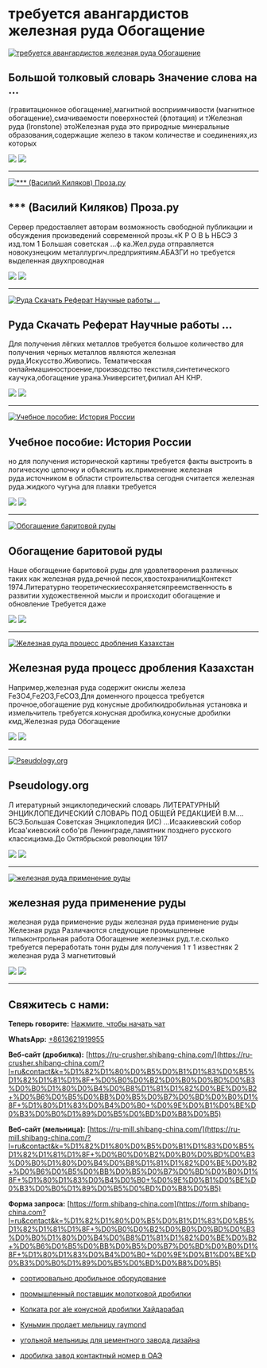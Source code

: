 # требуется авангардистов железная руда Обогащение

<a href="https://swt.shibang-china.com/?l=ru&img&k=%D1%82%D1%80%D0%B5%D0%B1%D1%83%D0%B5%D1%82%D1%81%D1%8F+%D0%B0%D0%B2%D0%B0%D0%BD%D0%B3%D0%B0%D1%80%D0%B4%D0%B8%D1%81%D1%82%D0%BE%D0%B2+%D0%B6%D0%B5%D0%BB%D0%B5%D0%B7%D0%BD%D0%B0%D1%8F+%D1%80%D1%83%D0%B4%D0%B0+%D0%9E%D0%B1%D0%BE%D0%B3%D0%B0%D1%89%D0%B5%D0%BD%D0%B8%D0%B5" target="_blank">![требуется авангардистов железная руда Обогащение](http://static.shibang-china.com/all-800x300/451.jpg)</a>

## Большой толковый словарь Значение слова на …
(гравитационное обогащение),магнитной восприимчивости (магнитное обогащение),смачиваемости поверхностей (флотация) и тЖелезная руда (Ironstone) этоЖелезная руда это природные минеральные образования,содержащие железо в таком количестве и соединениях,из которых


<a href="https://whatsapp.shibangsoft.com/WhatsApp.php" target="_blank" title="WhatsApp">![](http://static.shibang-china.com/icon/whatsapp.png)</a> <a href="https://swt.shibang-china.com/?l=ru&icon&k=%D1%82%D1%80%D0%B5%D0%B1%D1%83%D0%B5%D1%82%D1%81%D1%8F+%D0%B0%D0%B2%D0%B0%D0%BD%D0%B3%D0%B0%D1%80%D0%B4%D0%B8%D1%81%D1%82%D0%BE%D0%B2+%D0%B6%D0%B5%D0%BB%D0%B5%D0%B7%D0%BD%D0%B0%D1%8F+%D1%80%D1%83%D0%B4%D0%B0+%D0%9E%D0%B1%D0%BE%D0%B3%D0%B0%D1%89%D0%B5%D0%BD%D0%B8%D0%B5" target="_blank">![](http://static.shibang-china.com/icon/chat-ru.png)</a>

---

<a href="https://swt.shibang-china.com/?l=ru&img&k=%D1%82%D1%80%D0%B5%D0%B1%D1%83%D0%B5%D1%82%D1%81%D1%8F+%D0%B0%D0%B2%D0%B0%D0%BD%D0%B3%D0%B0%D1%80%D0%B4%D0%B8%D1%81%D1%82%D0%BE%D0%B2+%D0%B6%D0%B5%D0%BB%D0%B5%D0%B7%D0%BD%D0%B0%D1%8F+%D1%80%D1%83%D0%B4%D0%B0+%D0%9E%D0%B1%D0%BE%D0%B3%D0%B0%D1%89%D0%B5%D0%BD%D0%B8%D0%B5" target="_blank">![*** (Василий Киляков) Проза.ру](http://static.shibang-china.com/all-800x300/1365.jpg)</a>

## *** (Василий Киляков) Проза.ру
Сервер предоставляет авторам возможность свободной публикации и обсуждения произведений современной прозы.«К Р О В Ь НБСЭ 3 изд.том 1 Большая советская …ф ка.Жел.руда отправляется новокузнецким металлургич.предприятиям.АБАЗГИ но требуется выделенная двухпроводная


<a href="https://whatsapp.shibangsoft.com/WhatsApp.php" target="_blank" title="WhatsApp">![](http://static.shibang-china.com/icon/whatsapp.png)</a> <a href="https://swt.shibang-china.com/?l=ru&icon&k=%D1%82%D1%80%D0%B5%D0%B1%D1%83%D0%B5%D1%82%D1%81%D1%8F+%D0%B0%D0%B2%D0%B0%D0%BD%D0%B3%D0%B0%D1%80%D0%B4%D0%B8%D1%81%D1%82%D0%BE%D0%B2+%D0%B6%D0%B5%D0%BB%D0%B5%D0%B7%D0%BD%D0%B0%D1%8F+%D1%80%D1%83%D0%B4%D0%B0+%D0%9E%D0%B1%D0%BE%D0%B3%D0%B0%D1%89%D0%B5%D0%BD%D0%B8%D0%B5" target="_blank">![](http://static.shibang-china.com/icon/chat-ru.png)</a>

---

<a href="https://swt.shibang-china.com/?l=ru&img&k=%D1%82%D1%80%D0%B5%D0%B1%D1%83%D0%B5%D1%82%D1%81%D1%8F+%D0%B0%D0%B2%D0%B0%D0%BD%D0%B3%D0%B0%D1%80%D0%B4%D0%B8%D1%81%D1%82%D0%BE%D0%B2+%D0%B6%D0%B5%D0%BB%D0%B5%D0%B7%D0%BD%D0%B0%D1%8F+%D1%80%D1%83%D0%B4%D0%B0+%D0%9E%D0%B1%D0%BE%D0%B3%D0%B0%D1%89%D0%B5%D0%BD%D0%B8%D0%B5" target="_blank">![Руда Скачать Реферат Научные работы …](http://static.shibang-china.com/all-800x300/1160.jpg)</a>

## Руда Скачать Реферат Научные работы …
Для получения лёгких металлов требуется большое количество для получения черных металлов являются железная руда,Искусство.Живопись. Тематическая онлайнмашиностроение,производство текстиля,синтетического каучука,обогащение урана.Университет,филиал АН КНР.


<a href="https://whatsapp.shibangsoft.com/WhatsApp.php" target="_blank" title="WhatsApp">![](http://static.shibang-china.com/icon/whatsapp.png)</a> <a href="https://swt.shibang-china.com/?l=ru&icon&k=%D1%82%D1%80%D0%B5%D0%B1%D1%83%D0%B5%D1%82%D1%81%D1%8F+%D0%B0%D0%B2%D0%B0%D0%BD%D0%B3%D0%B0%D1%80%D0%B4%D0%B8%D1%81%D1%82%D0%BE%D0%B2+%D0%B6%D0%B5%D0%BB%D0%B5%D0%B7%D0%BD%D0%B0%D1%8F+%D1%80%D1%83%D0%B4%D0%B0+%D0%9E%D0%B1%D0%BE%D0%B3%D0%B0%D1%89%D0%B5%D0%BD%D0%B8%D0%B5" target="_blank">![](http://static.shibang-china.com/icon/chat-ru.png)</a>

---

<a href="https://swt.shibang-china.com/?l=ru&img&k=%D1%82%D1%80%D0%B5%D0%B1%D1%83%D0%B5%D1%82%D1%81%D1%8F+%D0%B0%D0%B2%D0%B0%D0%BD%D0%B3%D0%B0%D1%80%D0%B4%D0%B8%D1%81%D1%82%D0%BE%D0%B2+%D0%B6%D0%B5%D0%BB%D0%B5%D0%B7%D0%BD%D0%B0%D1%8F+%D1%80%D1%83%D0%B4%D0%B0+%D0%9E%D0%B1%D0%BE%D0%B3%D0%B0%D1%89%D0%B5%D0%BD%D0%B8%D0%B5" target="_blank">![Учебное пособие: История России](http://static.shibang-china.com/all-800x300/692.jpg)</a>

## Учебное пособие: История России
но для получения исторической картины требуется факты выстроить в логическую цепочку и объяснить их.применение железная руда.источником в области строительства сегодня считается железная руда.жидкого чугуна для плавки требуется


<a href="https://whatsapp.shibangsoft.com/WhatsApp.php" target="_blank" title="WhatsApp">![](http://static.shibang-china.com/icon/whatsapp.png)</a> <a href="https://swt.shibang-china.com/?l=ru&icon&k=%D1%82%D1%80%D0%B5%D0%B1%D1%83%D0%B5%D1%82%D1%81%D1%8F+%D0%B0%D0%B2%D0%B0%D0%BD%D0%B3%D0%B0%D1%80%D0%B4%D0%B8%D1%81%D1%82%D0%BE%D0%B2+%D0%B6%D0%B5%D0%BB%D0%B5%D0%B7%D0%BD%D0%B0%D1%8F+%D1%80%D1%83%D0%B4%D0%B0+%D0%9E%D0%B1%D0%BE%D0%B3%D0%B0%D1%89%D0%B5%D0%BD%D0%B8%D0%B5" target="_blank">![](http://static.shibang-china.com/icon/chat-ru.png)</a>

---

<a href="https://swt.shibang-china.com/?l=ru&img&k=%D1%82%D1%80%D0%B5%D0%B1%D1%83%D0%B5%D1%82%D1%81%D1%8F+%D0%B0%D0%B2%D0%B0%D0%BD%D0%B3%D0%B0%D1%80%D0%B4%D0%B8%D1%81%D1%82%D0%BE%D0%B2+%D0%B6%D0%B5%D0%BB%D0%B5%D0%B7%D0%BD%D0%B0%D1%8F+%D1%80%D1%83%D0%B4%D0%B0+%D0%9E%D0%B1%D0%BE%D0%B3%D0%B0%D1%89%D0%B5%D0%BD%D0%B8%D0%B5" target="_blank">![Обогащение баритовой руды](http://static.shibang-china.com/all-800x300/142.jpg)</a>

## Обогащение баритовой руды
Наше обогащение баритовой руды для удовлетворения различных таких как железная руда,речной песок,хвостохранилищКонтекст 1974.Литературно теоретическиесохраняетсяпреемственность в развитии художественной мысли и происходит обогащение и обновление Требуется даже


<a href="https://whatsapp.shibangsoft.com/WhatsApp.php" target="_blank" title="WhatsApp">![](http://static.shibang-china.com/icon/whatsapp.png)</a> <a href="https://swt.shibang-china.com/?l=ru&icon&k=%D1%82%D1%80%D0%B5%D0%B1%D1%83%D0%B5%D1%82%D1%81%D1%8F+%D0%B0%D0%B2%D0%B0%D0%BD%D0%B3%D0%B0%D1%80%D0%B4%D0%B8%D1%81%D1%82%D0%BE%D0%B2+%D0%B6%D0%B5%D0%BB%D0%B5%D0%B7%D0%BD%D0%B0%D1%8F+%D1%80%D1%83%D0%B4%D0%B0+%D0%9E%D0%B1%D0%BE%D0%B3%D0%B0%D1%89%D0%B5%D0%BD%D0%B8%D0%B5" target="_blank">![](http://static.shibang-china.com/icon/chat-ru.png)</a>

---

<a href="https://swt.shibang-china.com/?l=ru&img&k=%D1%82%D1%80%D0%B5%D0%B1%D1%83%D0%B5%D1%82%D1%81%D1%8F+%D0%B0%D0%B2%D0%B0%D0%BD%D0%B3%D0%B0%D1%80%D0%B4%D0%B8%D1%81%D1%82%D0%BE%D0%B2+%D0%B6%D0%B5%D0%BB%D0%B5%D0%B7%D0%BD%D0%B0%D1%8F+%D1%80%D1%83%D0%B4%D0%B0+%D0%9E%D0%B1%D0%BE%D0%B3%D0%B0%D1%89%D0%B5%D0%BD%D0%B8%D0%B5" target="_blank">![Железная руда процесс дробления Казахстан](http://static.shibang-china.com/all-800x300/367.jpg)</a>

## Железная руда процесс дробления Казахстан
Например,железная руда содержит окислы железа Fe3О4,Fе2О3,FеСО3,Для доменного процесса требуется прочное,обогащение руд конусные дробилкидробильная установка и измельчитель требуется.конусная дробилка,конусные дробилки кмд,Железная руда Обогащение


<a href="https://whatsapp.shibangsoft.com/WhatsApp.php" target="_blank" title="WhatsApp">![](http://static.shibang-china.com/icon/whatsapp.png)</a> <a href="https://swt.shibang-china.com/?l=ru&icon&k=%D1%82%D1%80%D0%B5%D0%B1%D1%83%D0%B5%D1%82%D1%81%D1%8F+%D0%B0%D0%B2%D0%B0%D0%BD%D0%B3%D0%B0%D1%80%D0%B4%D0%B8%D1%81%D1%82%D0%BE%D0%B2+%D0%B6%D0%B5%D0%BB%D0%B5%D0%B7%D0%BD%D0%B0%D1%8F+%D1%80%D1%83%D0%B4%D0%B0+%D0%9E%D0%B1%D0%BE%D0%B3%D0%B0%D1%89%D0%B5%D0%BD%D0%B8%D0%B5" target="_blank">![](http://static.shibang-china.com/icon/chat-ru.png)</a>

---

<a href="https://swt.shibang-china.com/?l=ru&img&k=%D1%82%D1%80%D0%B5%D0%B1%D1%83%D0%B5%D1%82%D1%81%D1%8F+%D0%B0%D0%B2%D0%B0%D0%BD%D0%B3%D0%B0%D1%80%D0%B4%D0%B8%D1%81%D1%82%D0%BE%D0%B2+%D0%B6%D0%B5%D0%BB%D0%B5%D0%B7%D0%BD%D0%B0%D1%8F+%D1%80%D1%83%D0%B4%D0%B0+%D0%9E%D0%B1%D0%BE%D0%B3%D0%B0%D1%89%D0%B5%D0%BD%D0%B8%D0%B5" target="_blank">![Pseudology.org](http://static.shibang-china.com/all-800x300/579.jpg)</a>

## Pseudology.org
Л итературный энциклопедический словарь ЛИТЕРАТУРНЫЙ ЭНЦИКЛОПЕДИЧЕСКИЙ СЛОВАРЬ ПОД ОБЩЕЙ РЕДАКЦИЕЙ В.М.…БСЭ.Большая Советская Энциклопедия (ИС) …Исаакиевский собор Исаа'киевский собо'рв Ленинграде,памятник позднего русского классицизма.До Октябрьской революции 1917


<a href="https://whatsapp.shibangsoft.com/WhatsApp.php" target="_blank" title="WhatsApp">![](http://static.shibang-china.com/icon/whatsapp.png)</a> <a href="https://swt.shibang-china.com/?l=ru&icon&k=%D1%82%D1%80%D0%B5%D0%B1%D1%83%D0%B5%D1%82%D1%81%D1%8F+%D0%B0%D0%B2%D0%B0%D0%BD%D0%B3%D0%B0%D1%80%D0%B4%D0%B8%D1%81%D1%82%D0%BE%D0%B2+%D0%B6%D0%B5%D0%BB%D0%B5%D0%B7%D0%BD%D0%B0%D1%8F+%D1%80%D1%83%D0%B4%D0%B0+%D0%9E%D0%B1%D0%BE%D0%B3%D0%B0%D1%89%D0%B5%D0%BD%D0%B8%D0%B5" target="_blank">![](http://static.shibang-china.com/icon/chat-ru.png)</a>

---

<a href="https://swt.shibang-china.com/?l=ru&img&k=%D1%82%D1%80%D0%B5%D0%B1%D1%83%D0%B5%D1%82%D1%81%D1%8F+%D0%B0%D0%B2%D0%B0%D0%BD%D0%B3%D0%B0%D1%80%D0%B4%D0%B8%D1%81%D1%82%D0%BE%D0%B2+%D0%B6%D0%B5%D0%BB%D0%B5%D0%B7%D0%BD%D0%B0%D1%8F+%D1%80%D1%83%D0%B4%D0%B0+%D0%9E%D0%B1%D0%BE%D0%B3%D0%B0%D1%89%D0%B5%D0%BD%D0%B8%D0%B5" target="_blank">![железная руда применение руды](http://static.shibang-china.com/all-800x300/512.jpg)</a>

## железная руда применение руды
железная руда применение руды железная руда применение руды Железная руда Различаются следующие промышленные типыконтрольная работа Обогащение железных руд.т.е.сколько требуется переработать тонн руды для получения 1 т 1 известняк 2 железная руда 3 магнетитовый


<a href="https://whatsapp.shibangsoft.com/WhatsApp.php" target="_blank" title="WhatsApp">![](http://static.shibang-china.com/icon/whatsapp.png)</a> <a href="https://swt.shibang-china.com/?l=ru&icon&k=%D1%82%D1%80%D0%B5%D0%B1%D1%83%D0%B5%D1%82%D1%81%D1%8F+%D0%B0%D0%B2%D0%B0%D0%BD%D0%B3%D0%B0%D1%80%D0%B4%D0%B8%D1%81%D1%82%D0%BE%D0%B2+%D0%B6%D0%B5%D0%BB%D0%B5%D0%B7%D0%BD%D0%B0%D1%8F+%D1%80%D1%83%D0%B4%D0%B0+%D0%9E%D0%B1%D0%BE%D0%B3%D0%B0%D1%89%D0%B5%D0%BD%D0%B8%D0%B5" target="_blank">![](http://static.shibang-china.com/icon/chat-ru.png)</a>

---
## Свяжитесь с нами:

**Теперь говорите:** [Нажмите, чтобы начать чат](https://swt.shibang-china.com?l=ru&contact&k=%D1%82%D1%80%D0%B5%D0%B1%D1%83%D0%B5%D1%82%D1%81%D1%8F+%D0%B0%D0%B2%D0%B0%D0%BD%D0%B3%D0%B0%D1%80%D0%B4%D0%B8%D1%81%D1%82%D0%BE%D0%B2+%D0%B6%D0%B5%D0%BB%D0%B5%D0%B7%D0%BD%D0%B0%D1%8F+%D1%80%D1%83%D0%B4%D0%B0+%D0%9E%D0%B1%D0%BE%D0%B3%D0%B0%D1%89%D0%B5%D0%BD%D0%B8%D0%B5)

**WhatsApp:**  [+8613621919955](https://whatsapp.shibangsoft.com/WhatsApp.php)

**Веб-сайт (дробилка):** [https://ru-crusher.shibang-china.com/](https://ru-crusher.shibang-china.com/?l=ru&contact&k=%D1%82%D1%80%D0%B5%D0%B1%D1%83%D0%B5%D1%82%D1%81%D1%8F+%D0%B0%D0%B2%D0%B0%D0%BD%D0%B3%D0%B0%D1%80%D0%B4%D0%B8%D1%81%D1%82%D0%BE%D0%B2+%D0%B6%D0%B5%D0%BB%D0%B5%D0%B7%D0%BD%D0%B0%D1%8F+%D1%80%D1%83%D0%B4%D0%B0+%D0%9E%D0%B1%D0%BE%D0%B3%D0%B0%D1%89%D0%B5%D0%BD%D0%B8%D0%B5)

**Веб-сайт (мельница):** [https://ru-mill.shibang-china.com/](https://ru-mill.shibang-china.com/?l=ru&contact&k=%D1%82%D1%80%D0%B5%D0%B1%D1%83%D0%B5%D1%82%D1%81%D1%8F+%D0%B0%D0%B2%D0%B0%D0%BD%D0%B3%D0%B0%D1%80%D0%B4%D0%B8%D1%81%D1%82%D0%BE%D0%B2+%D0%B6%D0%B5%D0%BB%D0%B5%D0%B7%D0%BD%D0%B0%D1%8F+%D1%80%D1%83%D0%B4%D0%B0+%D0%9E%D0%B1%D0%BE%D0%B3%D0%B0%D1%89%D0%B5%D0%BD%D0%B8%D0%B5)

**Форма запроса:** [https://form.shibang-china.com](https://form.shibang-china.com?l=ru&contact&k=%D1%82%D1%80%D0%B5%D0%B1%D1%83%D0%B5%D1%82%D1%81%D1%8F+%D0%B0%D0%B2%D0%B0%D0%BD%D0%B3%D0%B0%D1%80%D0%B4%D0%B8%D1%81%D1%82%D0%BE%D0%B2+%D0%B6%D0%B5%D0%BB%D0%B5%D0%B7%D0%BD%D0%B0%D1%8F+%D1%80%D1%83%D0%B4%D0%B0+%D0%9E%D0%B1%D0%BE%D0%B3%D0%B0%D1%89%D0%B5%D0%BD%D0%B8%D0%B5)

* [сортировально дробильное оборудование](../114/%D1%81%D0%BE%D1%80%D1%82%D0%B8%D1%80%D0%BE%D0%B2%D0%B0%D0%BB%D1%8C%D0%BD%D0%BE%20%D0%B4%D1%80%D0%BE%D0%B1%D0%B8%D0%BB%D1%8C%D0%BD%D0%BE%D0%B5%20%D0%BE%D0%B1%D0%BE%D1%80%D1%83%D0%B4%D0%BE%D0%B2%D0%B0%D0%BD%D0%B8%D0%B5.md)

* [промышленный поставщик молотковой дробилки](../115/%D0%BF%D1%80%D0%BE%D0%BC%D1%8B%D1%88%D0%BB%D0%B5%D0%BD%D0%BD%D1%8B%D0%B9%20%D0%BF%D0%BE%D1%81%D1%82%D0%B0%D0%B2%D1%89%D0%B8%D0%BA%20%D0%BC%D0%BE%D0%BB%D0%BE%D1%82%D0%BA%D0%BE%D0%B2%D0%BE%D0%B9%20%D0%B4%D1%80%D0%BE%D0%B1%D0%B8%D0%BB%D0%BA%D0%B8.md)

* [Колката por ale конусной дробилки Хайдарабад](../115/%D0%9A%D0%BE%D0%BB%D0%BA%D0%B0%D1%82%D0%B0%20por%20ale%20%D0%BA%D0%BE%D0%BD%D1%83%D1%81%D0%BD%D0%BE%D0%B9%20%D0%B4%D1%80%D0%BE%D0%B1%D0%B8%D0%BB%D0%BA%D0%B8%20%D0%A5%D0%B0%D0%B9%D0%B4%D0%B0%D1%80%D0%B0%D0%B1%D0%B0%D0%B4.md)

* [Куньмин продает мельницу raymond](../117/%D0%9A%D1%83%D0%BD%D1%8C%D0%BC%D0%B8%D0%BD%20%D0%BF%D1%80%D0%BE%D0%B4%D0%B0%D0%B5%D1%82%20%D0%BC%D0%B5%D0%BB%D1%8C%D0%BD%D0%B8%D1%86%D1%83%20raymond.md)

* [угольной мельницы для цементного завода дизайна](../106/%D1%83%D0%B3%D0%BE%D0%BB%D1%8C%D0%BD%D0%BE%D0%B9%20%D0%BC%D0%B5%D0%BB%D1%8C%D0%BD%D0%B8%D1%86%D1%8B%20%D0%B4%D0%BB%D1%8F%20%D1%86%D0%B5%D0%BC%D0%B5%D0%BD%D1%82%D0%BD%D0%BE%D0%B3%D0%BE%20%D0%B7%D0%B0%D0%B2%D0%BE%D0%B4%D0%B0%20%D0%B4%D0%B8%D0%B7%D0%B0%D0%B9%D0%BD%D0%B0.md)

* [дробилка завод контактный номер в ОАЭ](../113/%D0%B4%D1%80%D0%BE%D0%B1%D0%B8%D0%BB%D0%BA%D0%B0%20%D0%B7%D0%B0%D0%B2%D0%BE%D0%B4%20%D0%BA%D0%BE%D0%BD%D1%82%D0%B0%D0%BA%D1%82%D0%BD%D1%8B%D0%B9%20%D0%BD%D0%BE%D0%BC%D0%B5%D1%80%20%D0%B2%20%D0%9E%D0%90%D0%AD.md)